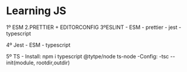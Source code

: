 # Learning JS

1º ESM
2.PRETTIER + EDITORCONFIG
3ºESLINT
    - ESM
    - prettier
    - jest
    - typescript

4º Jest
    - ESM
    - typescript

5º TS
    - Install: npm i typescript @tytpe/node ts-node
    -Config:
        -tsc --init(module, rootdir,outdir)